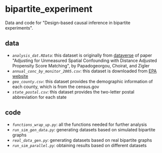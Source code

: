 # bipartite_experiment
Data and code for "Design-based causal inference in bipartite experiments".

## data
- *`analysis_dat.RData`*: this dataset is originally from [dataverse](https://dataverse.harvard.edu/dataverse/dapsm) of paper "Adjusting for Unmeasured Spatial Confounding with Distance Adjusted Propensity Score Matching", by Papadogeorgou, Choirat, and Zigler
- *`annual_conc_by_monitor_2005.csv`*: this dataset is downloaded from [EPA website](https://aqs.epa.gov/aqsweb/airdata/download_files.html)
- *`geo_county.csv`*: this dataset provides the demographic information of each county, which is from the census.gov
- *`state_postal.csv`*: this dataset provides the two-letter postal abbreviation for each state

## code
- *`functions_wrap_up.py`*: all the functions needed for further analysis
- *`run_sim_gen_data.py`*: generating datasets based on simulated bipartite graphs
- *`real_data_gen.py`*: generating datasets based on real bipartite graphs
- *`run_sim_parallel.py`*: obtaining results based on different datasets
